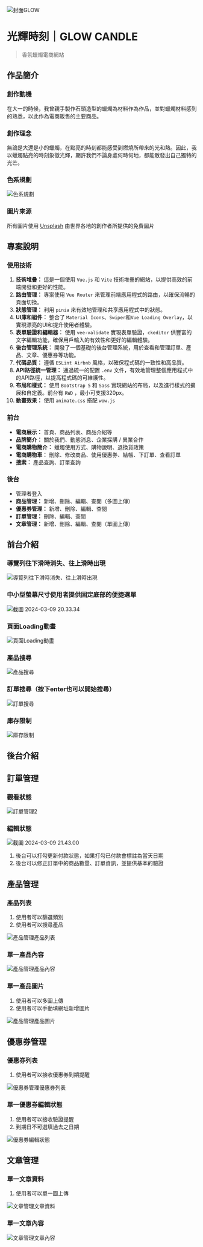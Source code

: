 ![封面GLOW](https://storage.googleapis.com/vue-course-api.appspot.com/orli-hexschool/1709994083234.png?GoogleAccessId=firebase-adminsdk-zzty7%40vue-course-api.iam.gserviceaccount.com&Expires=1742169600&Signature=LXePjMmbqjo5tPzywIn0NUyf%2Fd8SsFnL4OlfSwoSD2ZJRuZgqfjtq%2FgqzlhfdHXE12kD5w%2Fbqd6mMtjR4TUYRRpshrYwBkD7GsTk0i%2Bjozd8VsdfAvnszeOHm4qFJoKQR4jLwiou%2BVXJK6FWqXLZd2aFDsoSOa4lzr5A%2BwM7oIqK%2FfSZCYkTUi6Ma%2FBq0JKYKTr2XzLQCjheEsp%2FU0eZnPUgz8I73K%2F8dSvxfQXnot39AYq4IqTdpAh%2BC7VaVL%2Fj7VpvjoNFv4PV9LTCgjavavvh65AI0VbKID4m7UhfTD8Jmh4VsfkISbHBu7qU1sHRVsF%2Bx5mZJqQcgS321J543g%3D%3D)
# 光輝時刻｜GLOW CANDLE
> 香氛蠟燭電商網站
## 作品簡介
### 創作動機
在大一的時候，我曾親手製作石頭造型的蠟燭為材料作為作品，並對蠟燭材料感到的熟悉，以此作為電商販售的主要商品。
### 創作理念
無論是大還是小的蠟燭，在點亮的時刻都能感受到燃燒所帶來的光和熱。因此，我以蠟燭點亮的時刻象徵光輝，期許我們不論身處何時何地，都能散發出自己獨特的光芒。
### 色系規劃
![色系規劃](https://storage.googleapis.com/vue-course-api.appspot.com/orli-hexschool/1709994311121.png?GoogleAccessId=firebase-adminsdk-zzty7%40vue-course-api.iam.gserviceaccount.com&Expires=1742169600&Signature=dsNHWlB51TvPvKHZRp13r9cW1%2FDgg6c%2B9qvcu%2BAoATLzQouN5oG97InyuTh6cJ3IkEnNU4bPhE%2B0fZ%2BQLCae45bvS0w1bAVPu8%2FQf79XG9WhycruN9XjuGhBzuaASxOk94J7pC6K4v57yM%2BoqbbJvbS5U158xgi0NoJyLipTF3t%2FBKgnEb2Kpl%2F6W%2Bzw0QBjMCdS%2FbUHH0R0Brd4ppG8lduiP99d15jQ1fEh6Te0FR4Sy1493jQVb8cM7ndI%2BWpwVLA81%2FZvbDF87EsIHizt4kFEkzrQWYEboTwCKek04ayuyO9ypmTMMdcEtBJUazOoI96sS4UBXHQejR2fZd7EGQ%3D%3D)
### 圖片來源
所有圖片使用 [Unsplash](https://unsplash.com/) 由世界各地的創作者所提供的免費圖片

## 專案說明
### 使用技術
1. **技術堆疊：** 
這是一個使用 `Vue.js` 和 `Vite` 技術堆疊的網站，以提供高效的前端開發和更好的性能。
2. **路由管理：** 
專案使用 `Vue Router` 來管理前端應用程式的路由，以確保流暢的頁面切換。
3. **狀態管理：** 
利用 `pinia` 來有效地管理和共享應用程式中的狀態。
4. **UI庫和組件：** 
整合了 `Material Icons`、`Swiper`和`Vue Loading Overlay`，以實現漂亮的UI和提升使用者體驗。
5. **表單驗證和編輯器：** 
使用 `vee-validate` 實現表單驗證，`ckeditor` 供豐富的文字編輯功能，確保用戶輸入的有效性和更好的編輯體驗。
6. **後台管理系統：** 
開發了一個基礎的後台管理系統，用於查看和管理訂單、產品、文章、優惠券等功能。
7. **代碼品質：** 
遵循 `ESLint Airbnb` 風格，以確保程式碼的一致性和高品質。
8. **API路徑統一管理：** 
通過統一的配置 `.env` 文件，有效地管理整個應用程式中的API路徑，以提高程式碼的可維護性。
9. **布局和樣式：** 
使用 `Bootstrap 5` 和 `Sass` 實現網站的布局，以及進行樣式的擴展和自定義。前台有 `RWD` ，最小可支援320px。
10. **動畫效果：** 使用 `animate.css` 搭配 `wow.js`
### 前台
*  **電商展示：** 首頁、商品列表、商品介紹等
*  **品牌簡介：** 關於我們、動態消息、企業採購 / 異業合作
*  **電商購物簡介：** 蠟燭使用方式、購物說明、退換貨政策
*  **電商購物車：** 刪除、修改商品、使用優惠券、結帳、下訂單、查看訂單
*  **搜索：** 產品查詢、訂單查詢

### 後台
* 管理者登入
*  **商品管理：** 新增、刪除、編輯、查閱（多圖上傳）
*  **優惠券管理：** 新增、刪除、編輯、查閱
*  **訂單管理：** 刪除、編輯、查閱
*  **文章管理：** 新增、刪除、編輯、查閱（單圖上傳）

## 前台介紹

### 導覽列往下滑時消失、往上滑時出現
![導覽列往下滑時消失、往上滑時出現](https://imgur.com/rIrEIXu)

### 中小型螢幕尺寸使用者提供固定底部的便捷選單
![截圖 2024-03-09 20.33.34](https://hackmd.io/_uploads/ByoQv0tT6.png)

### 頁面Loading動畫
![頁面Loading動畫](https://hackmd.io/_uploads/SJefcRFpp.gif)
### 產品搜尋
![產品搜尋](https://hackmd.io/_uploads/HJP-hAFpp.gif)
### 訂單搜尋（按下enter也可以開始搜尋）
![訂單搜尋](https://hackmd.io/_uploads/rJYXJ19aa.gif)
### 庫存限制
![庫存限制](https://hackmd.io/_uploads/SJVR1k9aa.gif)

## 後台介紹

## 訂單管理
### 觀看狀態
![訂單管理2](https://hackmd.io/_uploads/HyCTS15Ta.png)
### 編輯狀態
![截圖 2024-03-09 21.43.00](https://hackmd.io/_uploads/r1M9vyc6a.png)

1. 後台可以打勾更新付款狀態，如果打勾已付款會標註為當天日期
2. 後台可以修正訂單中的商品數量、訂單資訊，並提供基本的驗證

## 產品管理
### 產品列表
1. 使用者可以篩選類別
2. 使用者可以搜尋產品

![產品管理產品列表](https://hackmd.io/_uploads/B1mStycTT.png)
### 單一產品內容
![產品管理產品內容](https://hackmd.io/_uploads/ry2BY19a6.png)
### 單一產品圖片
1. 使用者可以多圖上傳
2. 使用者可以手動填網址新增圖片

![產品管理產品圖片](https://hackmd.io/_uploads/HJTqtk5TT.jpg)

## 優惠券管理
### 優惠券列表
1. 使用者可以接收優惠券到期提醒

![優惠券管理優惠券列表](https://hackmd.io/_uploads/ByktoJcap.png)
### 單一優惠券編輯狀態
1. 使用者可以接收驗證提醒
2. 到期日不可選填過去之日期

![優惠券編輯狀態](https://hackmd.io/_uploads/rky7nJ96p.png)

## 文章管理
### 單一文章資料
1. 使用者可以單一圖上傳

![文章管理文章資料](https://hackmd.io/_uploads/ByQOpJqTp.png)
### 單一文章內容
![文章管理文章內容](https://hackmd.io/_uploads/rysOaJcp6.png)
